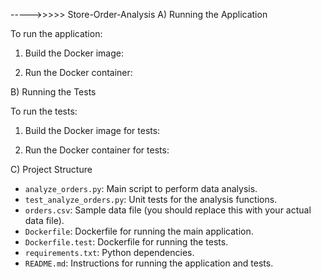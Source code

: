 ----->>>>> Store-Order-Analysis
A) Running the Application

To run the application:

1. Build the Docker image:
   
2. Run the Docker container:
  
B) Running the Tests

To run the tests:

1. Build the Docker image for tests:

2. Run the Docker container for tests:
   
 C) Project Structure

- `analyze_orders.py`: Main script to perform data analysis.
- `test_analyze_orders.py`: Unit tests for the analysis functions.
- `orders.csv`: Sample data file (you should replace this with your actual data file).
- `Dockerfile`: Dockerfile for running the main application.
- `Dockerfile.test`: Dockerfile for running the tests.
- `requirements.txt`: Python dependencies.
- `README.md`: Instructions for running the application and tests.

